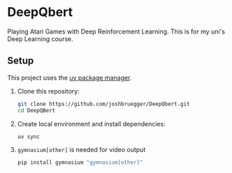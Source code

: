 # DeepQbert

Playing Atari Games with Deep Reinforcement Learning. This is for my uni's Deep Learning course.

## Setup

This project uses the [uv package manager](https://docs.astral.sh/uv/getting-started/installation/).

1. Clone this repository:

   ```bash
   git clone https://github.com/joshbruegger/DeepQbert.git
   cd DeepQBert
   ```

2. Create local environment and install dependencies:
   ```bash
   uv sync
   ```

3. `gymnasium[other]` is needed for video output
   ```py
   pip install gymnasium "gymnasium[other]"
   ```
